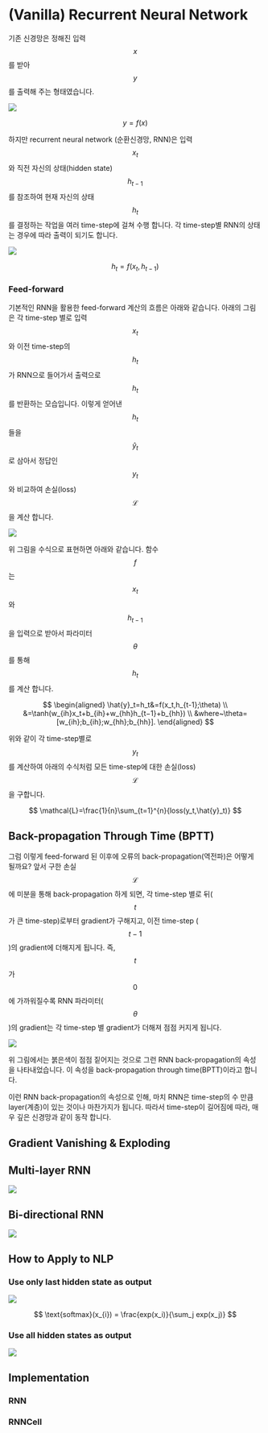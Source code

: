 # \(Vanilla\) Recurrent Neural Network

기존 신경망은 정해진 입력 $$x$$를 받아 $$y$$를 출력해 주는 형태였습니다.

![](/assets/rnn-fc.png)

$$
y=f(x)
$$

하지만 recurrent neural network \(순환신경망, RNN\)은 입력 $$x_t$$와 직전 자신의 상태\(hidden state\) $$h_{t-1}$$를 참조하여 현재 자신의 상태 $$h_t$$를 결정하는 작업을 여러 time-step에 걸쳐 수행 합니다. 각 time-step별 RNN의 상태는 경우에 따라 출력이 되기도 합니다.

![](/assets/rnn-basic.png)

$$
h_t=f(x_t, h_{t-1})
$$

### Feed-forward

기본적인 RNN을 활용한 feed-forward 계산의 흐름은 아래와 같습니다. 아래의 그림은 각 time-step 별로 입력 $$x_t$$와 이전 time-step의 $$h_t$$가 RNN으로 들어가서 출력으로 $$h_t$$를 반환하는 모습입니다. 이렇게 얻어낸 $$h_t$$들을 $$\hat{y}_t$$로 삼아서 정답인 $$y_t$$와 비교하여 손실(loss) $$\mathcal{L}$$을 계산 합니다.

![](/assets/rnn-basic-architecture.png)

위 그림을 수식으로 표현하면 아래와 같습니다. 함수 $$f$$는 $$x_t$$와 $$h_{t-1}$$을 입력으로 받아서 파라미터 $$\theta$$를 통해 $$h_t$$를 계산 합니다.

$$
\begin{aligned}
\hat{y}_t=h_t&=f(x_t,h_{t-1};\theta) \\
&=\tanh(w_{ih}x_t+b_{ih}+w_{hh}h_{t−1}+b_{hh}) \\
&where~\theta=[w_{ih};b_{ih};w_{hh};b_{hh}].
\end{aligned}
$$

위와 같이 각 time-step별로 $$y_t$$를 계산하여 아래의 수식처럼 모든 time-step에 대한 손실(loss) $$\mathcal{L}$$을 구합니다.

$$
\mathcal{L}=\frac{1}{n}\sum_{t=1}^{n}{loss(y_t,\hat{y}_t)}
$$

## Back-propagation Through Time (BPTT)

그럼 이렇게 feed-forward 된 이후에 오류의 back-propagation(역전파)은 어떻게 될까요? 앞서 구한 손실 $$\mathcal{L}$$에 미분을 통해 back-propagation 하게 되면, 각 time-step 별로 뒤($$t$$가 큰 time-step)로부터 gradient가 구해지고, 이전 time-step ($$t-1$$)의 gradient에 더해지게 됩니다. 즉, $$t$$가 $$0$$에 가까워질수록 RNN 파라미터($$\theta$$)의 gradient는 각 time-step 별 gradient가 더해져 점점 커지게 됩니다.

![](/assets/rnn-back-prop.png)

위 그림에서는 붉은색이 점점 짙어지는 것으로 그런 RNN back-propagation의 속성을 나타내었습니다. 이 속성을 back-propagation through time(BPTT)이라고 합니다.

이런 RNN back-propagation의 속성으로 인해, 마치 RNN은 time-step의 수 만큼 layer(계층)이 있는 것이나 마찬가지가 됩니다. 따라서 time-step이 길어짐에 따라, 매우 깊은 신경망과 같이 동작 합니다.

## Gradient Vanishing & Exploding

## Multi-layer RNN

![](/assets/rnn-multi-layer.png)

## Bi-directional RNN

![](/assets/rnn-bidirectional.png)

## How to Apply to NLP

### Use only last hidden state as output

![](/assets/rnn-apply-1.png)

$$
\text{softmax}(x_{i}) = \frac{exp(x_i)}{\sum_j exp(x_j)}
$$

### Use all hidden states as output

![](/assets/rnn-apply-2.png)

## Implementation

### RNN

### RNNCell



